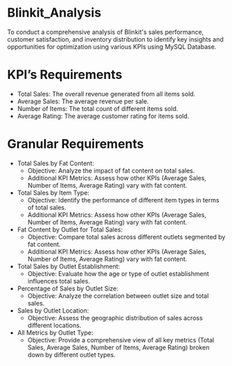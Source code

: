 # Blinkit_Analysis
To conduct a comprehensive analysis of Blinkit's sales performance, customer satisfaction, and inventory distribution to identify key insights and opportunities for optimization using various KPIs using MySQL Database.

# KPI’s Requirements
- Total Sales: The overall revenue generated from all items sold.
- Average Sales: The average revenue per sale.
- Number of Items: The total count of different items sold.
- Average Rating: The average customer rating for items sold. 

# Granular Requirements
- Total Sales by Fat Content:
    - Objective: Analyze the impact of fat content on total sales.
    - Additional KPI Metrics: Assess how other KPIs (Average Sales, Number of Items, Average Rating) vary with fat content.
- Total Sales by Item Type:
    - Objective: Identify the performance of different item types in terms of total sales.
    - Additional KPI Metrics: Assess how other KPIs (Average Sales, Number of Items, Average Rating) vary with fat content.
- Fat Content by Outlet for Total Sales:
    - Objective: Compare total sales across different outlets segmented by fat content.
    - Additional KPI Metrics: Assess how other KPIs (Average Sales, Number of Items, Average Rating) vary with fat content.
- Total Sales by Outlet Establishment:
    - Objective: Evaluate how the age or type of outlet establishment influences total sales.
- Percentage of Sales by Outlet Size:
    - Objective: Analyze the correlation between outlet size and total sales.
- Sales by Outlet Location:
    - Objective: Assess the geographic distribution of sales across different locations.
- All Metrics by Outlet Type:
    - Objective: Provide a comprehensive view of all key metrics (Total Sales, Average Sales, Number of 	Items, Average Rating) broken down by different outlet types.
